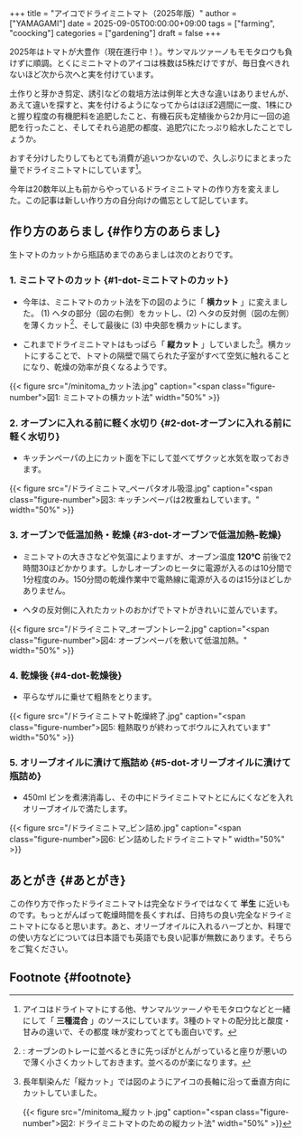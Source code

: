 +++
title = "アイコでドライミニトマト（2025年版）"
author = ["YAMAGAMI"]
date = 2025-09-05T00:00:00+09:00
tags = ["farming", "coocking"]
categories = ["gardening"]
draft = false
+++

2025年はトマトが大豊作（現在進行中！）。サンマルツァーノもモモタロウも負けずに順調。とくにミニトマトのアイコは株数は5株だけですが、毎日食べきれないほど次から次へと実を付けています。

土作りと芽かき剪定、誘引などの栽培方法は例年と大きな違いはありませんが、あえて違いを探すと、実を付けるようになってからはほぼ2週間に一度、1株にひと握り程度の有機肥料を追肥したこと、有機石灰も定植後から2か月に一回の追肥を行ったこと、そしてそれら追肥の都度、追肥穴にたっぷり給水したことでしょうか。

おすそ分けしたりしてもとても消費が追いつかないので、久しぶりにまとまった量でドライミニトマトにしています[^fn:1]。

今年は20数年以上も前からやっているドライミニトマトの作り方を変えました。この記事は新しい作り方の自分向けの備忘として記しています。


## 作り方のあらまし {#作り方のあらまし}

生トマトのカットから瓶詰めまでのあらましは次のとおりです。


### 1. ミニトマトのカット {#1-dot-ミニトマトのカット}

-   今年は、ミニトマトのカット法を下の図のように「 **横カット** 」に変えました。  (1) ヘタの部分（図の右側）をカットし、(2) ヘタの反対側（図の左側）を薄くカット[^fn:2]、そして最後に (3) 中央部を横カットにします。

-   これまでドライミニトマトはもっぱら「 **縦カット** 」していました[^fn:3]。横カットにすることで、トマトの隔壁で隔てられた子室がすべて空気に触れることになり、乾燥の効率が良くなるようです。

<a id="figure--fig:横カット"></a>

{{< figure src="/minitoma_カット法.jpg" caption="<span class=\"figure-number\">&#22259;1:  </span>ミニトマトの横カット法" width="50%" >}}


### 2. オーブンに入れる前に軽く水切り {#2-dot-オーブンに入れる前に軽く水切り}

-   キッチンペーパの上にカット面を下にして並べてザクッと水気を取っておきます。

<a id="figure--fig:水気取り"></a>

{{< figure src="/ドライミニトマ_ペーパタオル吸湿.jpg" caption="<span class=\"figure-number\">&#22259;3:  </span>キッチンペーパは2枚重ねしています。" width="50%" >}}


### 3. オーブンで低温加熱・乾燥 {#3-dot-オーブンで低温加熱-乾燥}

-   ミニトマトの大きさなどや気温によりますが、オーブン温度 **120℃** 前後で2時間30ほどかかります。しかしオーブンのヒータに電源が入るのは10分間で1分程度のみ。150分間の乾燥作業中で電熱線に電源が入るのは15分ほどしかありません。

-   ヘタの反対側に入れたカットのおかげでトマトがきれいに並んでいます。

<a id="figure--fig:水気取り"></a>

{{< figure src="/ドライミニトマ_オーブントレー2.jpg" caption="<span class=\"figure-number\">&#22259;4:  </span>オーブンペーパを敷いて低温加熱。" width="50%" >}}


### 4. 乾燥後 {#4-dot-乾燥後}

-   平らなザルに乗せて粗熱をとります。

<a id="figure--fig:乾燥おわり！"></a>

{{< figure src="/ドライミニトマト乾燥終了.jpg" caption="<span class=\"figure-number\">&#22259;5:  </span>粗熱取りが終わってボウルに入れています" width="50%" >}}


### 5. オリーブオイルに漬けて瓶詰め {#5-dot-オリーブオイルに漬けて瓶詰め}

-   450ml ビンを煮沸消毒し、その中にドライミニトマトとにんにくなどを入れオリーブオイルで満たします。

<a id="figure--fig:瓶詰め"></a>

{{< figure src="/ドライミニトマ_ビン詰め.jpg" caption="<span class=\"figure-number\">&#22259;6:  </span>ビン詰めしたドライミニトマト" width="50%" >}}


## あとがき {#あとがき}

この作り方で作ったドライミニトマトは完全なドライではなくて **半生** に近いものです。もっとがんばって乾燥時間を長くすれば、日持ちの良い完全なドライミニトマトになると思います。あと、オリーブオイルに入れるハーブとか、料理での使い方などについては日本語でも英語でも良い記事が無数にあります。そちらをご覧ください。


## Footnote {#footnote}

[^fn:1]: アイコはドライトマトにする他、サンマルツァーノやモモタロウなどと一緒にして「 **三種混合** 」のソースにしています。3種のトマトの配分比と酸度・甘みの違いで、その都度 味が変わってとても面白いです。
[^fn:2]: : オーブンのトレーに並べるときに先っぽがとんがっていると座りが悪いので薄く小さくカットしておきます。並べるのが楽になります。
[^fn:3]: 長年馴染んだ「縦カット」では図のようにアイコの長軸に沿って垂直方向にカットしていました。

    {{< figure src="/minitoma_縦カット.jpg" caption="<span class=\"figure-number\">&#22259;2:  </span>ドライミニトマトのための縦カット法" width="50%" >}}
